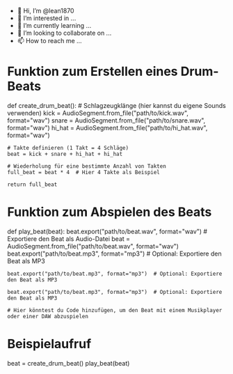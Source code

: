 - 👋 Hi, I’m @lean1870
- 👀 I’m interested in ...
- 🌱 I’m currently learning ...
- 💞️ I’m looking to collaborate on ...
- 📫 How to reach me ...

<!---
lean1870/lean1870 is a ✨ special ✨ repository because its `README.md` (this file) appears on your GitHub profile.
You can click the Preview link to take a look at your changes.
--->
# Funktion zum Erstellen eines Drum-Beats
def create_drum_beat():
    # Schlagzeugklänge (hier kannst du eigene Sounds verwenden)
    kick = AudioSegment.from_file("path/to/kick.wav", format="wav")
    snare = AudioSegment.from_file("path/to/snare.wav", format="wav")
    hi_hat = AudioSegment.from_file("path/to/hi_hat.wav", format="wav")

    # Takte definieren (1 Takt = 4 Schläge)
    beat = kick + snare + hi_hat + hi_hat

    # Wiederholung für eine bestimmte Anzahl von Takten
    full_beat = beat * 4  # Hier 4 Takte als Beispiel

    return full_beat

# Funktion zum Abspielen des Beats
def play_beat(beat):
    beat.export("path/to/beat.wav", format="wav")  # Exportiere den Beat als Audio-Datei
    beat = AudioSegment.from_file("path/to/beat.wav", format="wav")
    beat.export("path/to/beat.mp3", format="mp3")  # Optional: Exportiere den Beat als MP3

    beat.export("path/to/beat.mp3", format="mp3")  # Optional: Exportiere den Beat als MP3

    beat.export("path/to/beat.mp3", format="mp3")  # Optional: Exportiere den Beat als MP3

    # Hier könntest du Code hinzufügen, um den Beat mit einem Musikplayer oder einer DAW abzuspielen

# Beispielaufruf
beat = create_drum_beat()
play_beat(beat)
